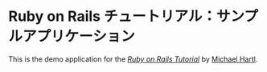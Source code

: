 # Ruby on Rails チュートリアル：サンプルアプリケーション

This is the demo application for the
[*Ruby on Rails Tutorial*](http://railstutorial.jp/)
by [Michael Hartl](http://www.michaelhartl.com/).
